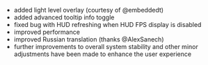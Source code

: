 - added light level overlay (courtesy of @embeddedt)
- added advanced tooltip info toggle
- fixed bug with HUD refreshing when HUD FPS display is disabled
- improved performance
- improved Russian translation (thanks @AlexSanech)
- further improvements to overall system stability and other minor adjustments have been made to enhance the user experience